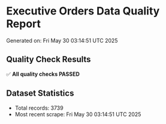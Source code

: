 # Executive Orders Data Quality Report
Generated on: Fri May 30 03:14:51 UTC 2025

## Quality Check Results
✅ **All quality checks PASSED**

## Dataset Statistics
- Total records: 3739
- Most recent scrape: Fri May 30 03:14:51 UTC 2025
